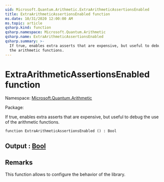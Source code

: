 ```yaml
---
uid: Microsoft.Quantum.Arithmetic.ExtraArithmeticAssertionsEnabled
title: ExtraArithmeticAssertionsEnabled function
ms.date: 10/31/2020 12:00:00 AM
ms.topic: article
qsharp.kind: function
qsharp.namespace: Microsoft.Quantum.Arithmetic
qsharp.name: ExtraArithmeticAssertionsEnabled
qsharp.summary: >-
  If true, enables extra asserts that are expensive, but useful to debug the use of
  the arithmetic functions.
---
```


# ExtraArithmeticAssertionsEnabled function

Namespace: [Microsoft.Quantum.Arithmetic](xref:Microsoft.Quantum.Arithmetic)

Package: [](https://nuget.org/packages/)


If true, enables extra asserts that are expensive, but useful to debug the use ofthe arithmetic functions.

```qsharp
function ExtraArithmeticAssertionsEnabled () : Bool
```


## Output : [Bool](xref:microsoft.quantum.lang-ref.bool)



## Remarks

This function allows to configure the behavior of the library.